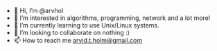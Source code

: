 - 👋 Hi, I’m @arvhol
- 👀 I’m interested in algorithms, programming, network and a lot more!
- 🌱 I’m currently learning to use Unix/Linux systems.
- 💞️ I’m looking to collaborate on nothing :)
- 📫 How to reach me arvid.t.holm@gmail.com
